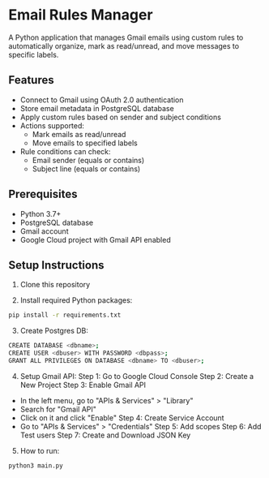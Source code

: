 # Email Rules Manager

A Python application that manages Gmail emails using custom rules to automatically organize, mark as read/unread, and move messages to specific labels.

## Features

- Connect to Gmail using OAuth 2.0 authentication
- Store email metadata in PostgreSQL database
- Apply custom rules based on sender and subject conditions
- Actions supported:
  - Mark emails as read/unread
  - Move emails to specified labels
- Rule conditions can check:
  - Email sender (equals or contains)
  - Subject line (equals or contains)

## Prerequisites

- Python 3.7+
- PostgreSQL database
- Gmail account
- Google Cloud project with Gmail API enabled

## Setup Instructions

1. Clone this repository

2. Install required Python packages: 
```bash 
pip install -r requirements.txt
```

3. Create Postgres DB:
```bash
CREATE DATABASE <dbname>;
CREATE USER <dbuser> WITH PASSWORD <dbpass>;
GRANT ALL PRIVILEGES ON DATABASE <dbname> TO <dbuser>;
```

4. Setup Gmail API:
Step 1: Go to Google Cloud Console
Step 2: Create a New Project
Step 3: Enable Gmail API
- In the left menu, go to "APIs & Services" > "Library"
- Search for "Gmail API"
- Click on it and click "Enable"
Step 4: Create Service Account
- Go to "APIs & Services" > "Credentials"
Step 5: Add scopes
Step 6: Add Test users
Step 7: Create and Download JSON Key

5. How to run:
```bash 
python3 main.py
```